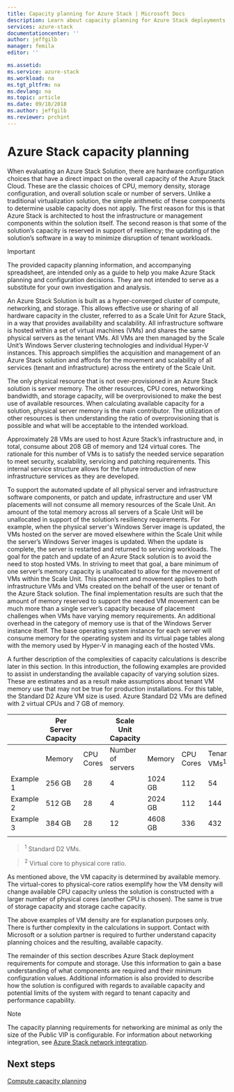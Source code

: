```yaml
---
title: Capacity planning for Azure Stack | Microsoft Docs
description: Learn about capacity planning for Azure Stack deployments.
services: azure-stack
documentationcenter: ''
author: jeffgilb
manager: femila
editor: ''

ms.assetid:
ms.service: azure-stack
ms.workload: na
ms.tgt_pltfrm: na
ms.devlang: na
ms.topic: article
ms.date: 09/18/2018
ms.author: jeffgilb
ms.reviewer: prchint
---
```


# Azure Stack capacity planning
When evaluating an Azure Stack Solution, there are hardware configuration choices that have a direct impact on the overall capacity of the Azure Stack Cloud. These are the classic choices of CPU, memory density, storage configuration, and overall solution scale or number of servers. Unlike a traditional virtualization solution, the simple arithmetic of these components to determine usable capacity does not apply. The first reason for this is that Azure Stack is architected to host the infrastructure or management components within the solution itself. The second reason is that some of the solution’s capacity is reserved in support of resiliency; the updating of the solution’s software in a way to minimize disruption of tenant workloads.

> [!IMPORTANT]
> The provided capacity planning information, and accompanying spreadsheet, are intended only as a guide to help you make Azure Stack planning and configuration decisions. They are not intended to serve as a substitute for your own investigation and analysis. 

An Azure Stack Solution is built as a hyper-converged cluster of compute, networking, and storage. This allows effective use or sharing of all hardware capacity in the cluster, referred to as a Scale Unit for Azure Stack, in a way that provides availability and scalability. All infrastructure software is hosted within a set of virtual machines (VMs) and shares the same physical servers as the tenant VMs. All VMs are then managed by the Scale Unit’s Windows Server clustering technologies and individual Hyper-V instances. This approach simplifies the acquisition and management of an Azure Stack solution and affords for the movement and scalability of all services (tenant and infrastructure) across the entirety of the Scale Unit.

The only physical resource that is not over-provisioned in an Azure Stack solution is server memory. The other resources, CPU cores, networking bandwidth, and storage capacity, will be overprovisioned to make the best use of available resources. When calculating available capacity for a solution, physical server memory is the main contributor. The utilization of other resources is then understanding the ratio of overprovisioning that is possible and what will be acceptable to the intended workload.

Approximately 28 VMs are used to host Azure Stack’s infrastructure and, in total, consume about 208 GB of memory and 124 virtual cores.  The rationale for this number of VMs is to satisfy the needed service separation to meet security, scalability, servicing and patching requirements. This internal service structure allows for the future introduction of new infrastructure services as they are developed.

To support the automated update of all physical server and infrastructure software components, or patch and update, infrastructure and user VM placements will not consume all memory resources of the Scale Unit. An amount of the total memory across all servers of a Scale Unit will be unallocated in support of the solution’s resiliency requirements. For example, when the physical server's Windows Server image is updated, the VMs hosted on the server are moved elsewhere within the Scale Unit while the server’s Windows Server images is updated. When the update is complete, the server is restarted and returned to servicing workloads. The goal for the patch and update of an Azure Stack solution is to avoid the need to stop hosted VMs. In striving to meet that goal, a bare minimum of one server’s memory capacity is unallocated to allow for the movement of VMs within the Scale Unit. This placement and movement applies to both infrastructure VMs and VMs created on the behalf of the user or tenant of the Azure Stack solution. The final implementation results are such that the amount of memory reserved to support the needed VM movement can be much more than a single server’s capacity because of placement challenges when VMs have varying memory requirements. An additional overhead in the category of memory use is that of the Windows Server instance itself. The base operating system instance for each server will consume memory for the operating system and its virtual page tables along with the memory used by Hyper-V in managing each of the hosted VMs.

A further description of the complexities of capacity calculations is describe later in this section. In this introduction, the following examples are provided to assist in understanding the available capacity of varying solution sizes. These are estimates and as a result make assumptions about tenant VM memory use that may not be true for production installations. For this table, the Standard D2 Azure VM size is used. Azure Standard D2 VMs are defined with 2 virtual CPUs and 7 GB of memory.

|     |Per Server Capacity|| Scale Unit Capacity|  |  |||
|-----|-----|-----|-----|-----|-----|-----|-----|
|     | Memory | CPU Cores | Number of servers | Memory | CPU Cores | Tenant VMs<sup>1</sup>     | Core ratio<sup>2</sup>    |
|Example 1|256 GB|28|4|1024 GB| 112 | 54 |4:3|
|Example 2|512 GB|28|4|2024 GB|112|144|4:1|
|Example 3|384 GB|28|12|4608 GB|336|432|3:1|
|     |     |     |     |     |     |     |     |

> <sup>1</sup> Standard D2 VMs.

> <sup>2</sup> Virtual core to physical core ratio.

As mentioned above, the VM capacity is determined by available memory. The virtual-cores to physical-core ratios exemplify how the VM density will change available CPU capacity unless the solution is constructed with a larger number of physical cores (another CPU is chosen). The same is true of storage capacity and storage cache capacity.

The above examples of VM density are for explanation purposes only. There is further complexity in the calculations in support. Contact with Microsoft or a solution partner is required to further understand capacity planning choices and the resulting, available capacity.

The remainder of this section describes Azure Stack deployment requirements for compute and storage. Use this information to gain a base understanding of what components are required and their minimum configuration values. Additional information is also provided to describe how the solution is configured with regards to available capacity and potential limits of the system with regard to tenant capacity and performance capability.

> [!NOTE]
> The capacity planning requirements for networking are minimal as only the size of the Public VIP is configurable. For information about networking integration, see [Azure Stack network integration](azure-stack-network.md).


## Next steps
[Compute capacity planning](capacity-planning-compute.md)
